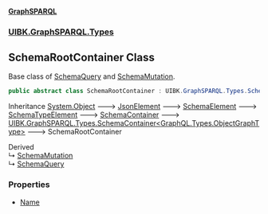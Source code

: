 #### [GraphSPARQL](./index.md 'index')
### [UIBK.GraphSPARQL.Types](./UIBK-GraphSPARQL-Types.md 'UIBK.GraphSPARQL.Types')
## SchemaRootContainer Class
Base class of [SchemaQuery](./UIBK-GraphSPARQL-Types-SchemaQuery.md 'UIBK.GraphSPARQL.Types.SchemaQuery') and [SchemaMutation](./UIBK-GraphSPARQL-Types-SchemaMutation.md 'UIBK.GraphSPARQL.Types.SchemaMutation').  
```csharp
public abstract class SchemaRootContainer : UIBK.GraphSPARQL.Types.SchemaContainer<GraphQL.Types.ObjectGraphType>
```
Inheritance [System.Object](https://docs.microsoft.com/en-us/dotnet/api/System.Object 'System.Object') &#129106; [JsonElement](./UIBK-GraphSPARQL-Configuration-JsonElement.md 'UIBK.GraphSPARQL.Configuration.JsonElement') &#129106; [SchemaElement](./UIBK-GraphSPARQL-Types-SchemaElement.md 'UIBK.GraphSPARQL.Types.SchemaElement') &#129106; [SchemaTypeElement](./UIBK-GraphSPARQL-Types-SchemaTypeElement.md 'UIBK.GraphSPARQL.Types.SchemaTypeElement') &#129106; [SchemaContainer](./UIBK-GraphSPARQL-Types-SchemaContainer.md 'UIBK.GraphSPARQL.Types.SchemaContainer') &#129106; [UIBK.GraphSPARQL.Types.SchemaContainer&lt;](./UIBK-GraphSPARQL-Types-SchemaContainer-T-.md 'UIBK.GraphSPARQL.Types.SchemaContainer&lt;T&gt;')[GraphQL.Types.ObjectGraphType](https://docs.microsoft.com/en-us/dotnet/api/GraphQL.Types.ObjectGraphType 'GraphQL.Types.ObjectGraphType')[&gt;](./UIBK-GraphSPARQL-Types-SchemaContainer-T-.md 'UIBK.GraphSPARQL.Types.SchemaContainer&lt;T&gt;') &#129106; SchemaRootContainer  

Derived  
&#8627; [SchemaMutation](./UIBK-GraphSPARQL-Types-SchemaMutation.md 'UIBK.GraphSPARQL.Types.SchemaMutation')  
&#8627; [SchemaQuery](./UIBK-GraphSPARQL-Types-SchemaQuery.md 'UIBK.GraphSPARQL.Types.SchemaQuery')  
### Properties
- [Name](./UIBK-GraphSPARQL-Types-SchemaRootContainer-Name.md 'UIBK.GraphSPARQL.Types.SchemaRootContainer.Name')
